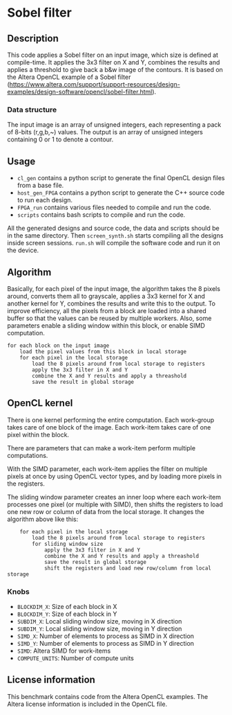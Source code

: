 
# Sobel filter

## Description

This code applies a Sobel filter on an input image, which size is defined at compile-time. It applies the 3x3 filter on X and Y, combines the results and applies a threshold to give back a b&w image of the contours.
It is based on the Altera OpenCL example of a Sobel filter (https://www.altera.com/support/support-resources/design-examples/design-software/opencl/sobel-filter.html).

### Data structure

The input image is an array of unsigned integers, each representing a pack of 8-bits (r,g,b,~) values. The output is an array of unsigned integers containing 0 or 1 to denote a contour.

## Usage

* `cl_gen` contains a python script to generate the final OpenCL design files from a base file.
* `host_gen_FPGA` contains a python script to generate the C++ source code to run each design.
* `FPGA_run` contains various files needed to compile and run the code.
* `scripts` contains bash scripts to compile and run the code.

All the generated designs and source code, the data and scripts should be in the same directory. Then `screen_synth.sh` starts compiling all the designs inside screen sessions. `run.sh` will compile the software code and run it on the device.

## Algorithm

Basically, for each pixel of the input image, the algorithm takes the 8 pixels around, converts them all to grayscale, applies a 3x3 kernel for X and another kernel for Y, combines the results and write this to the output. To improve efficiency, all the pixels from a block are loaded into a shared buffer so that the values can be reused by multiple workers. Also, some parameters enable a sliding window within this block, or enable SIMD computation.

```
for each block on the input image
	load the pixel values from this block in local storage
	for each pixel in the local storage
		load the 8 pixels around from local storage to registers
		apply the 3x3 filter in X and Y
		combine the X and Y results and apply a threashold
		save the result in global storage
```

## OpenCL kernel

There is one kernel performing the entire computation. Each work-group takes care of one block of the image. Each work-item takes care of one pixel within the block.

There are parameters that can make a work-item perform multiple computations.

With the SIMD parameter, each work-item applies the filter on multiple pixels at once by using OpenCL vector types, and by loading more pixels in the registers.

The sliding window parameter creates an inner loop where each work-item processes one pixel (or multiple with SIMD), then shifts the registers to load one new row or column of data from the local storage. It changes the algorithm above like this:
```
	for each pixel in the local storage
		load the 8 pixels around from local storage to registers
		for sliding window size
			apply the 3x3 filter in X and Y
			combine the X and Y results and apply a threashold
			save the result in global storage
			shift the registers and load new row/column from local storage
```

### Knobs

- `BLOCKDIM_X`: Size of each block in X
- `BLOCKDIM_Y`: Size of each block in Y
- `SUBDIM_X`: Local sliding window size, moving in X direction
- `SUBDIM_Y`: Local sliding window size, moving in Y direction
- `SIMD_X`: Number of elements to process as SIMD in X direction
- `SIMD_Y`: Number of elements to process as SIMD in Y direction
- `SIMD`: Altera SIMD for work-items
- `COMPUTE_UNITS`: Number of compute units

## License information

This benchmark contains code from the Altera OpenCL examples. The Altera license information is included in the OpenCL file.



